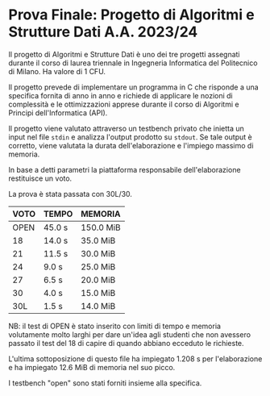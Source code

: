 # Prova Finale: Progetto di Algoritmi e Strutture Dati A.A. 2023/24
Il progetto di Algoritmi e Strutture Dati è uno dei tre progetti assegnati durante il corso di laurea triennale in Ingegneria Informatica del Politecnico di Milano. Ha valore di 1 CFU.

Il progetto prevede di implementare un programma in C che risponde a una specifica fornita di anno in anno e richiede di applicare le nozioni di complessità e le ottimizzazioni apprese durante il corso di Algoritmi e Principi dell'Informatica (API).

Il progetto viene valutato attraverso un testbench privato che inietta un input nel file `stdin` e analizza l'output prodotto su `stdout`. Se tale output è corretto, viene valutata la durata dell'elaborazione e l'impiego massimo di memoria.

In base a detti parametri la piattaforma responsabile dell'elaborazione restituisce un voto.

La prova è stata passata con 30L/30.

| VOTO | TEMPO  | MEMORIA    |
|------|--------|------------|
| OPEN | 45.0 s | 150.0 MiB  |
| 18   | 14.0 s | 35.0 MiB   |
| 21   | 11.5 s | 30.0 MiB   |
| 24   | 9.0 s  | 25.0 MiB   |
| 27   | 6.5 s  | 20.0 MiB   |
| 30   | 4.0 s  | 15.0 MiB   |
| 30L  | 1.5 s  | 14.0 MiB   |

NB: il test di OPEN è stato inserito con limiti di tempo e memoria volutamente molto larghi per dare un'idea agli studenti che non avessero passato il test del 18 di capire di quando abbiano ecceduto le richieste.

L'ultima sottoposizione di questo file ha impiegato 1.208 s per l'elaborazione e ha impiegato 12.6 MiB di memoria nel suo picco.

I testbench "open" sono stati forniti insieme alla specifica.